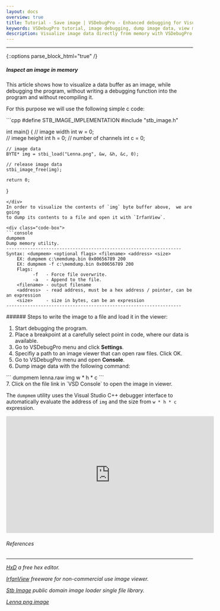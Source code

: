 ```yaml
---
layout: docs
overview: true
title: Tutorial - Save image | VSDebugPro - Enhanced debugging for Visual Studio
keywords: VSDebugPro tutorial, image debugging, dump image data, view memory as image, image processing, debugging tips
description: Visualize image data directly from memory with VSDebugPro. This tutorial demonstrates how to dump image data to a file and open it in an image viewer, simplifying image processing debugging tasks.
---
```


---
{::options parse_block_html="true" /}

##### Inspect an image in memory

This article shows how to visualize a data buffer as an image, while debugging the program,
without writing a debugging function into the program and without recompiling it.

For this purpose we will use the following simple c code:

<div class="code-box">
```cpp
#define STB_IMAGE_IMPLEMENTATION
#include "stb_image.h"

int main()
{
    // image width
    int w = 0;  
    // imege height
    int h = 0;
    // number of channels
    int c = 0;

    // image data
    BYTE* img = stbi_load("Lenna.png", &w, &h, &c, 0);

    // release image data
    stbi_image_free(img);

    return 0;
}
```
</div>
In order to visualize the contents of `img` byte buffer above,  we are going
to dump its contents to a file and open it with `IrfanView`.

<div class="code-box">
```console
dumpmem
Dump memory utility.
------------------------------------------------------------------
Syntax: <dumpmem> <optional flags> <filename> <address> <size>
	EX: dumpmem c:\memdump.bin 0x00656789 200
	EX: dumpmem -f c:\memdump.bin 0x00656789 200
	Flags:
		  -f   - Force file overwrite.
		  -a   - Append to the file.
	<filename> - output filename
	<address>  - read address, must be a hex address / pointer, can be an expression
	<size>     - size in bytes, can be an expression
------------------------------------------------------------------
```
</div>
###### Steps to write the image to a file and load it in the viewer:

1. Start debugging the program.
2. Place a breakpoint at a carefully select point in code, where our data is available.
3. Go to VSDebugPro menu and click **Settings**.
4. Specifiy a path to an image viewer that can open raw files. Click OK.
5. Go to VSDebugPro menu and open **Console**.
6. Dump image data with the following command:
<div class="code-box">
```
dumpmem lenna.raw img w * h * c
```
</div>
7. Click on the file link in `VSD Console` to open the image in viewer.

The `dumpmem` utility uses the Visual Studio C++ debugger interface to automatically evaluate
the address of `img` and the size from `w * h * c` expression.

<iframe width="560" height="315" src="https://www.youtube.com/embed/w9otfmAO46Q" frameborder="0" allow="autoplay; encrypted-media" allowfullscreen></iframe>

###### References

---

*[HxD](https://mh-nexus.de/en/hxd/) a free hex editor.*

*[IrfanView](https://www.irfanview.com/) freeware for non-commercial use image viewer.*

*[Stb Image](https://github.com/nothings/stb) public domain image loader single file library.*

*[Lenna png image](https://en.wikipedia.org/wiki/Lenna)*